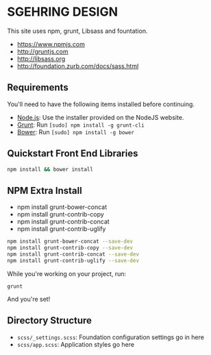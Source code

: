 # SGEHRING DESIGN 
This site uses npm, grunt, Libsass and fountation.

  * https://www.npmjs.com
  * http://gruntjs.com
  * http://libsass.org
  * http://foundation.zurb.com/docs/sass.html


## Requirements

You'll need to have the following items installed before continuing.

  * [Node.js](http://nodejs.org): Use the installer provided on the NodeJS website.
  * [Grunt](http://gruntjs.com/): Run `[sudo] npm install -g grunt-cli`
  * [Bower](http://bower.io): Run `[sudo] npm install -g bower`

## Quickstart Front End Libraries

```bash
npm install && bower install
```

## NPM Extra Install
 * npm install grunt-bower-concat
 * npm install grunt-contrib-copy
 * npm install grunt-contrib-concat
 * npm install grunt-contrib-uglify
 
  
```bash
npm install grunt-bower-concat --save-dev
npm install grunt-contrib-copy --save-dev
npm install grunt-contrib-concat --save-dev
npm install grunt-contrib-uglify --save-dev
```

While you're working on your project, run:

`grunt`

And you're set!

## Directory Structure

  * `scss/_settings.scss`: Foundation configuration settings go in here
  * `scss/app.scss`: Application styles go here
